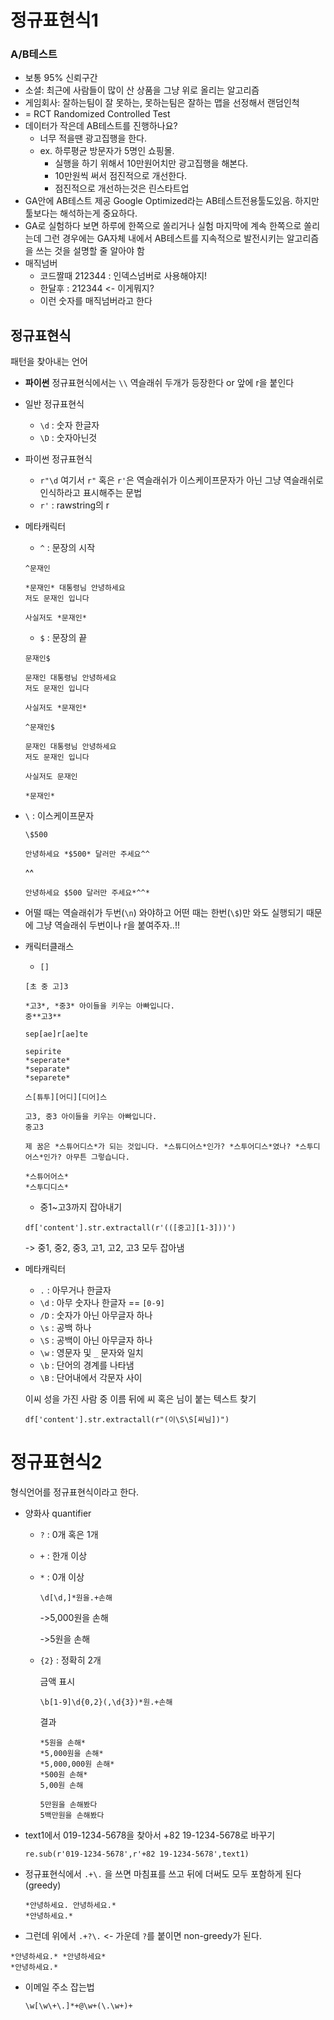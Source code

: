 # 정규표현식1

### A/B테스트

* 보통 95% 신뢰구간
* 소셜: 최근에 사람들이 많이 산 상품을 그냥 위로 올리는 알고리즘 
* 게임회사: 잘하는팀이 잘 못하는, 못하는팀은 잘하는 맵을 선정해서 랜덤인척 
* = RCT Randomized Controlled Test
* 데이터가 작은데 AB테스트를 진행하나요?
  * 너무 적을땐 광고집행을 한다. 
  * ex. 하루평균 방문자가 5명인 쇼핑몰.
    * 실행을 하기 위해서 10만원어치만 광고집행을 해본다.
    * 10만원씩 써서 점진적으로 개선한다.
    * 점진적으로 개선하는것은 린스타트업
* GA안에 AB테스트 제공 Google Optimized라는 AB테스트전용툴도있음. 하지만 툴보다는 해석하는게 중요하다. 
* GA로 실험하다 보면 하루에 한쪽으로 쏠리거나 실험 마지막에 계속 한쪽으로 쏠리는데 그런 경우에는 GA자체 내에서 AB테스트를 지속적으로 발전시키는 알고리즘을 쓰는 것을 설명할 줄 알아야 함
* 매직넘버 
  * 코드짤때 212344 : 인덱스넘버로 사용해야지! 
  * 한달후 : 212344 <- 이게뭐지?
  * 이런 숫자를 매직넘버라고 한다

## 정규표현식

패턴을 찾아내는 언어

* **파이썬** 정규표현식에서는  `\\` 역슬래쉬 두개가 등장한다  or 앞에 r을 붙인다

* 일반 정규표현식

  * `\d` : 숫자 한글자
  * `\D` : 숫자아닌것

* 파이썬 정규표현식

  * `r"\d` 여기서 `r"` 혹은 `r'`은 역슬래쉬가 이스케이프문자가 아닌 그냥 역슬래쉬로 인식하라고 표시해주는 문법
  * `r'` : rawstring의 r

* 메타캐릭터

  * `^` : 문장의 시작

  `^문재인`

  ```
  *문재인* 대통령님 안녕하세요
  저도 문재인 입니다
  
  사실저도 *문재인*
  ```

  * `$` : 문장의 끝

  `문재인$`

  ```
  문재인 대통령님 안녕하세요
  저도 문재인 입니다
  
  사실저도 *문재인*
  ```

  `^문재인$`

  ```
  문재인 대통령님 안녕하세요
  저도 문재인 입니다
  
  사실저도 문재인
  
  *문재인*
  ```

* `\` : 이스케이프문자

  `\$500`

  ```
  안녕하세요 *$500* 달러만 주세요^^
  ```

  \^\^

  ```
  안녕하세요 $500 달러만 주세요*^^*
  ```

  

* 어떨 때는 역슬래쉬가 두번(`\n`) 와야하고 어떤 때는 한번(`\$`)만 와도 실행되기 때문에 그냥 역슬래쉬 두번이나 r을 붙여주자..!!

* 캐릭터클래스

  * `[]`

  `[초 중 고]3`

  ```
  *고3*, *중3* 아이들을 키우는 아빠입니다.
  중**고3**
  ```

  `sep[ae]r[ae]te`

  ```
  sepirite
  *seperate*
  *separate*
  *separete*
  ```

  `스[튜투][어디][디어]스`

  ```
  고3, 중3 아이들을 키우는 아빠입니다.
  중고3 
  
  제 꿈은 *스튜어디스*가 되는 것입니다. *스튜디어스*인가? *스투어디스*였나? *스투디어스*인가? 아무튼 그렇습니다.
  
  *스튜어어스*
  *스투디디스*
  ```

  * 중1~고3까지 잡아내기

  ```
  df['content'].str.extractall(r'(([중고][1-3]))')
  ```

  -> 중1, 중2, 중3, 고1, 고2, 고3 모두 잡아냄

* 메타캐릭터

  * `.` : 아무거나 한글자
  * `\d` : 아무 숫자나 한글자 == `[0-9]`
  * `/D` : 숫자가 아닌 아무글자 하나
  * `\s` : 공백 하나
  * `\S` : 공백이 아닌 아무글자 하나
  * `\w` : 영문자 및 `_` 문자와 일치
  * `\b` : 단어의 경계를 나타냄
  * `\B` : 단어내에서 각문자 사이

  이씨 성을 가진 사람 중 이름 뒤에 씨 혹은 님이 붙는 텍스트 찾기

  ```
  df['content'].str.extractall(r"(이\S\S[씨님])")
  ```



# 정규표현식2

형식언어를 정규표현식이라고 한다. 

* 양화사 quantifier

  * `?` : 0개 혹은 1개

  * `+` : 한개 이상

  * `*` : 0개 이상

    ```
    \d[\d,]*원을.+손해
    ```

    ->5,000원을 손해

    ->5원을 손해

  * `{2}` : 정확히 2개 

    금액 표시

    ```
    \b[1-9]\d{0,2}(,\d{3})*원.+손해
    ```

    결과

    ```
    *5원을 손해*
    *5,000원을 손해*
    *5,000,000원 손해*
    *500원 손해*
    5,00원 손해
    
    5만원을 손해봤다
    5백만원을 손해봤다
    ```

* text1에서 019-1234-5678을 찾아서 +82 19-1234-5678로 바꾸기

  ```
  re.sub(r'019-1234-5678',r'+82 19-1234-5678',text1)
  ```

* 정규표현식에서 `.+\.` 을 쓰면 마침표를 쓰고 뒤에 더써도 모두 포함하게 된다 (greedy)

  ```
  *안녕하세요. 안녕하세요.*
  *안녕하세요.*
  ```

*  그런데 위에서  `.+?\.`  <- 가운데 `?`를 붙이면 non-greedy가 된다.

  ```
  *안녕하세요.* *안녕하세요*
  *안녕하세요.*
  ```

* 이메일 주소 잡는법

  ```
  \w[\w\+\.]*+@\w+(\.\w+)+
  ```